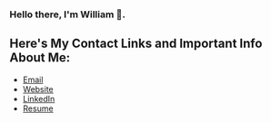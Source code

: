 
### Hello there, I'm William 👋.

## Here's My Contact Links and Important Info About Me:

- [Email](mailto:william.anderson@mavs.uta.edu)
- [Website](https://willpanderson.github.io)
- [LinkedIn](https://www.linkedin.com/in/william-anderson-a8b8a1161)
- [Resume](https://github.com/willpanderson/willpanderson/blob/main/My_Resume.pdf)
